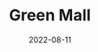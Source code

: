 ---
title: Green Mall
id: green-mall
license: Unsplash License
licenseUrl: https://unsplash.com/license
resolution: 4898x3265
date: 2022-08-11
camera: Canon EOS 550D
lens: Canon EF-S 18-55mm f/3.5-5.6 III
iso: 400
focalLength: 55mm
shutterSpeed: 1/400
aperture: f/5.6
---